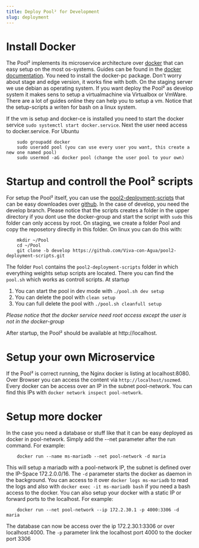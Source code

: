 ```yaml
---
title: Deploy Pool² for Development
slug: deployment
---
```


# Install Docker

The Pool² implements its microservice architecture over [docker](https://www.docker.com/) that can easy setup on the most os-systems. Guides can be found in the [docker documentation](https://docs.docker.com/install/). You need to install the docker-pc package. Don't worry about stage and edge version, it works fine with both. On the staging server we use debian as operating system. If you want deploy the Pool² as develop system it makes sens to setup a virtualmachine via Virtualbox or VmWare. There are a lot of guides online they can help you to setup a vm. Notice that the setup-scripts a writen for bash on a linux system.

If the vm is setup and docker-ce is installed you need to start the docker service `sudo systemctl start docker.service`. Next the user need access to docker.service. For Ubuntu
```
	sudo groupadd docker
	sudo useradd pool (you can use every user you want, this create a new one named pool)
	sudo usermod -aG docker pool (change the user pool to your own)
```

# Startup and controll the Pool² scripts

For setup the Pool² itself, you can use the [pool2-deployment-scripts](https://github.com/Viva-con-Agua/pool2-deployment-scripts) that can be easy downloades over [github](). In the case of develop, you need the develop branch. Please notice that the scripts creates a folder in the upper directory if you dont use the docker-group and start the script with `sudo` this folder can only access by root. On staging, we create a folder Pool and copy the reposetory directly in this folder. On linux you can do this with:
```
	mkdir ~/Pool
	cd ~/Pool
	git clone -b develop https://github.com/Viva-con-Agua/pool2-deployment-scripts.git
``` 
The folder `Pool` contains the `pool2-deployment-scripts` folder in which everything weights setup scripts are located. There you can find the `pool.sh` which works as controll scripts. At startup

1. You can start the pool in dev mode with `./pool.sh dev setup`
2. You can delete the pool with `clean setup`
3. You can full delete the pool with `./pool.sh cleanfull setup`
 
*Please notice that the docker service need root access except the user is not in the docker-group*

After startup, the Pool² should be available at http://localhost.

# Setup your own Microservice

If the Pool² is correct running, the Nginx docker is listing at localhost:8080. Over Browser you can access the content via `http://localhost/sozmed`. Every docker can be access over an IP in the subnet pool-network. You can find this IPs with `docker network inspect pool-network`.  

# Setup more docker

In the case you need a database or stuff like that it can be easy deployed as docker in pool-network. Simply add the --net parameter after the run command. For example: 
```
	docker run --name ms-mariadb --net pool-network -d maria
```
 
This will setup a mariadb with a pool-network IP, the subnet is defined over the IP-Space 172.2.0.0/16. The `-d` parameter starts the docker as daemon in the background. You can access to it over `docker logs ms-mariadb` to read the logs and also with `docker exec -it ms-mariadb bash` if you need a bash access to the docker. 
You can also setup your docker with a static IP or forward ports to the localhost. For example:

```
	docker run --net pool-network --ip 172.2.30.1 -p 4000:3306 -d maria

```
The database can now be access over the ip 172.2.30.1:3306 or over localhost:4000. The `-p` parameter link the localhost port 4000 to the docker port 3306
